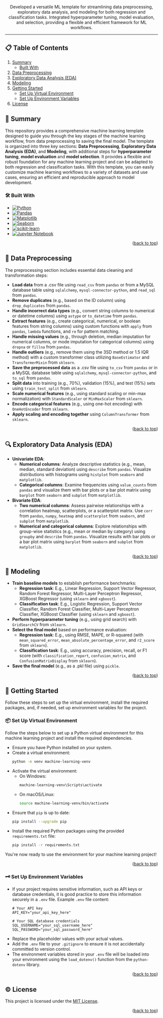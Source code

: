 <!-- anchor tag for back-to-top links -->
<a name="readme-top"></a>

<!-- PROJECT LOGO -->
<div align="center">
  <p>
    <br />
    Developed a versatile ML template for streamlining data preprocessing, exploratory data analysis, and modeling for both regression and classification tasks. Integrated hyperparameter tuning, model evaluation, and selection, providing a flexible and efficient framework for ML workflows.
    <br />
  </p>
</div> 

---

<!-- TABLE OF CONTENTS -->
## 📋 Table of Contents
<ol>
  <li>
    <a href="#-summary">Summary</a>
    <ul>
      <li><a href="#️-built-with">Built With</a></li>
    </ul>
  </li>
  <li>
    <a href="#-data-preprocessing">Data Preprocessing</a>
  </li>
  <li>
    <a href="#-exploratory-data-analysis-eda">Exploratory Data Analysis (EDA)</a>
  </li>
  <li>
    <a href="#-modeling">Modeling</a>
  </li>
  <li>
    <a href="#-getting-started">Getting Started</a>  
    <ul>
        <li><a href="#-set-up-virtual-environment">Set Up Virtual Environment</a></li>
        <li><a href="#️-set-up-environment-variables">Set Up Environment Variables</a></li>
    </ul>
  </li>
  <li>
    <a href="#️-license">License</a>
  </li>
</ol>


<!-- SUMMARY -->
## 🎯 Summary
This repository provides a comprehensive machine learning template designed to guide you through the key stages of the machine learning workflow, from data preprocessing to saving the final model. The template is organized into three key sections: **Data Preprocessing**, **Exploratory Data Analysis (EDA)**, and **Modeling**, with additional steps for **hyperparameter tuning**, **model evaluation** and **model selection**. It provides a flexible and robust foundation for any machine learning project and can be adapted to both regression and classification tasks. With this template, you can easily customize machine learning workflows to a variety of datasets and use cases, ensuring an efficient and reproducible approach to model development. 

### 🛠️ Built With
- [![Python][Python-badge]][Python-url]
- [![Pandas][Pandas-badge]][Pandas-url]
- [![Matplotlib][Matplotlib-badge]][Matplotlib-url] 
- [![Seaborn][Seaborn-badge]][Seaborn-url]
- [![scikit-learn][scikit-learn-badge]][scikit-learn-url]
- [![Jupyter Notebook][JupyterNotebook-badge]][JupyterNotebook-url]

<p align="right">(<a href="#readme-top">back to top</a>)</p>


## 🧹 Data Preprocessing
The preprocessing section includes essential data cleaning and transformation steps:

- **Load data** from a .csv file using `read_csv` from `pandas` or from a MySQL database table using `sqlalchemy`, `mysql-connector-python`, and `read_sql` from `pandas`.
- **Remove duplicates** (e.g., based on the ID column) using `drop_duplicates` from `pandas`.
- **Handle incorrect data types** (e.g., convert string columns to numerical or datetime columns) using `astype` or `to_datetime` from `pandas`.
- **Extract features** (e.g., create categorical, numerical, or boolean features from string columns) using custom functions with `apply` from `pandas`, `lambda` functions, and `re` for pattern matching.
- **Handle missing values** (e.g., through deletion, median imputation for numerical columns, or mode imputation for categorical columns) using `dropna` or `fillna` from `pandas`.
- **Handle outliers** (e.g., remove them using the 3SD method or 1.5 IQR method) with a custom transformer class utilizing `BaseEstimator` and `TransformerMixin` from `sklearn`.
- **Save the preprocessed data** as a .csv file using `to_csv` from `pandas` or in a MySQL database table using `sqlalchemy`, `mysql-connector-python`, and `to_sql` from `pandas`.
- **Split data** into training (e.g., 70%), validation (15%), and test (15%) sets using `train_test_split` from `sklearn`.
- **Scale numerical features** (e.g., using standard scaling or min-max normalization) with `StandardScaler` or `MinMaxScaler` from `sklearn`.
- **Encode categorical features** (e.g., using one-hot encoding) with `OneHotEncoder` from `sklearn`.
- **Apply scaling and encoding together** using `ColumnTransformer` from `sklearn`.

<p align="right">(<a href="#readme-top">back to top</a>)</p>


## 🔍 Exploratory Data Analysis (EDA)
- **Univariate EDA**:
    - **Numerical columns**: Analyze descriptive statistics (e.g., mean, median, standard deviation) using `describe` from `pandas`. Visualize distributions with histograms using `histplot` from `seaborn` and `matplotlib`.
    - **Categorical columns**: Examine frequencies using `value_counts` from `pandas` and visualize them with bar plots or a bar plot matrix using `barplot` from `seaborn` and `subplot` from `matplotlib`. 
- **Bivariate EDA**:
    - **Two numerical columns**: Assess pairwise relationships with a correlation heatmap, scatterplots, or a scatterplot matrix. Use `corr` from `pandas`, `numpy`, `heatmap` and `scatterplot` from `seaborn`, and `subplot` from `matplotlib`.
    - **Numerical and categorical columns**: Explore relationships with group-wise statistics (e.g., mean or median by category) using `groupby` and `describe` from `pandas`. Visualize results with bar plots or a bar plot matrix using `barplot` from `seaborn` and `subplot` from `matplotlib`.

<p align="right">(<a href="#readme-top">back to top</a>)</p>


## 🧠 Modeling
- **Train baseline models** to establish performance benchmarks:
    - **Regression task**: E.g., Linear Regression, Support Vector Regressor, Random Forest Regressor, Multi-Layer Perceptron Regressor, XGBoost Regressor (using `sklearn` and `xgboost`).
    - **Classification task**: E.g., Logistic Regression, Support Vector Classifier, Random Forest Classifier, Multi-Layer Perceptron Classifier, XGBoost Classifier (using `sklearn` and `xgboost`).
- **Perform hyperparameter tuning** (e.g., using grid search) with `GridSearchCV` from `sklearn`.
- **Select the final model** based on performance evaluation:
    - **Regression task**: E.g., using RMSE, MAPE, or R-squared (with `mean_squared_error`, `mean_absolute_percentage_error`, and `r2_score` from `sklearn`).
    - **Classification task**: E.g., using accuracy, precision, recall, or F1 score (with `classification_report`, `confusion_matrix`, and `ConfusionMatrixDisplay` from `sklearn`).
- **Save the final model** (e.g., as a .pkl file) using `pickle`.

<p align="right">(<a href="#readme-top">back to top</a>)</p>


## 🚀 Getting Started
Follow these steps to set up the virtual environment, install the required packages, and, if needed, set up environment variables for the project.

### 📦 Set Up Virtual Environment
Follow the steps below to set up a Python virtual environment for this machine learning project and install the required dependencies.

- Ensure you have Python installed on your system.
- Create a virtual environment: 
  ```bash
  python -m venv machine-learning-venv
  ```
- Activate the virtual environment:
  - On Windows:
    ```bash
    machine-learning-venv\Scripts\activate
    ```
  - On macOS/Linux:
    ```bash
    source machine-learning-venv/bin/activate
    ```
- Ensure that `pip` is up to date:
  ```bash
  pip install --upgrade pip
  ```
- Install the required Python packages using the provided `requirements.txt` file:
  ```bash
  pip install -r requirements.txt
  ```
You're now ready to use the environment for your machine learning project! 

<p align="right">(<a href="#readme-top">back to top</a>)</p>


### 🗝️ Set Up Environment Variables
- If your project requires sensitive information, such as API keys or database credentials, it is good practice to store this information securely in a `.env` file. Example `.env` file content:
  ```
  # Your API key
  API_KEY="your_api_key_here"

  # Your SQL database credentials
  SQL_USERNAME="your_sql_username_here"
  SQL_PASSWORD="your_sql_password_here"
  ```
- Replace the placeholder values with your actual values.
- Add the `.env` file to your `.gitignore` to ensure it is not accidentally committed to version control.
- The environment variables stored in your `.env` file will be loaded into your environment using the `load_dotenv()` function from the `python-dotenv` library.

<p align="right">(<a href="#readme-top">back to top</a>)</p>


<!-- LICENSE -->
## ©️ License
This project is licensed under the [MIT License](LICENSE).

<p align="right">(<a href="#readme-top">back to top</a>)</p>


<!-- MARKDOWN LINKS -->
[Python-badge]: https://img.shields.io/badge/python-3670A0?style=for-the-badge&logo=python&logoColor=ffdd54
[Python-url]: https://www.python.org/
[Pandas-badge]: https://img.shields.io/badge/pandas-%23150458.svg?style=for-the-badge&logo=pandas&logoColor=white
[Pandas-url]: https://pandas.pydata.org/
[Matplotlib-badge]: https://img.shields.io/badge/Matplotlib-%23ffffff.svg?style=for-the-badge&logo=Matplotlib&logoColor=black
[Matplotlib-url]: https://matplotlib.org/
[Seaborn-badge]: https://img.shields.io/badge/seaborn-%230C4A89.svg?style=for-the-badge&logo=seaborn&logoColor=white
[Seaborn-url]: https://seaborn.pydata.org/
[scikit-learn-badge]: https://img.shields.io/badge/scikit--learn-%23F7931E.svg?style=for-the-badge&logo=scikit-learn&logoColor=white
[scikit-learn-url]: https://scikit-learn.org/stable/
[JupyterNotebook-badge]: https://img.shields.io/badge/Jupyter-F37626.svg?style=for-the-badge&logo=Jupyter&logoColor=white
[JupyterNotebook-url]: https://jupyter.org/
